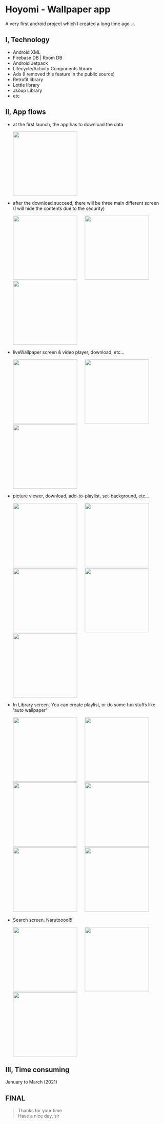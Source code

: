<html>
<head>
<!-- <link rel="stylesheet" href="D:\APP_Kotlin\PROJECT\Hoyomi_apk\colove\customizer.css"> -->
<style>
    .horizontal-list > li {
        display: inline-block;
        /* You can also add some margins here to make it look prettier */
        margin-right: 20px;
        zoom: 1;
        *display: inline;
        /* this fix is needed for IE7- */
    }
</style>
</head>
<body>

# Hoyomi - Wallpaper app

A very first android project which I created a long time ago .-.

## I, Technology

- Android XML
- Firebase DB | Room DB
- Android Jetpack
- Lifecycle/Activity Components library
- Ads (I removed this feature in the public source)
- Retrofit library
- Lottie library
- Jsoup Library
- etc

## II, App flows

- at the first launch, the app has to download the data
<ul class="horizontal-list">
    <li>
        <img src="https://scontent.fsgn2-4.fna.fbcdn.net/v/t1.15752-9/s1080x2048/264137864_236046915312966_1062829981643714240_n.png?_nc_cat=109&ccb=1-5&_nc_sid=ae9488&_nc_ohc=FgAf3_XskN0AX86tsoU&tn=f7c2URYlgnWy24yO&_nc_ht=scontent.fsgn2-4.fna&oh=c73d4ed5f1fe19b5cc01ac8d2e7637a7&oe=61DC54AF" width=200>
    </li>
</ul>

- after the download succeed, there will be three main different screen</br>(I will hide the contents due to the security)

<ul class="horizontal-list">
    <li>
        <img src="https://scontent.fsgn2-6.fna.fbcdn.net/v/t1.15752-9/s1080x2048/265281562_439133511186538_3184036998825086322_n.jpg?_nc_cat=110&ccb=1-5&_nc_sid=ae9488&_nc_ohc=uXVmY3NocRAAX9H-xqc&_nc_ht=scontent.fsgn2-6.fna&oh=89c08cb87bee6d4043f2e0b8e7131775&oe=61DCFA34" width=200>
    </li>
    <li>
        <img src="https://scontent.fsgn2-5.fna.fbcdn.net/v/t1.15752-9/s1080x2048/264193429_306659577949313_3193327644142937872_n.png?_nc_cat=102&ccb=1-5&_nc_sid=ae9488&_nc_ohc=zoJV0hca60gAX-CI0Ia&_nc_ht=scontent.fsgn2-5.fna&oh=03_AVLsAy4jr5GKHrO5nLTaGKU5n6SBOP2Tog3ZQlo9dR9oGg&oe=61DCFFE2" width=200>
    </li>
    <li>
        <img src="https://scontent.fsgn2-3.fna.fbcdn.net/v/t1.15752-9/s1080x2048/266501209_1430304940698804_7487226572326499040_n.png?_nc_cat=108&ccb=1-5&_nc_sid=ae9488&_nc_ohc=JbmTH6zMI1sAX_61Nfw&_nc_ht=scontent.fsgn2-3.fna&oh=03_AVK02gcJyLoPFidnAlbseKfJB97c9WOp17mkQ-e9U9hzeQ&oe=61DE5BAE" width=200>
    </li>
</ul>

- liveWallpaper screen & video player, download, etc...
<ul class="horizontal-list">
    <li>
        <img src="https://scontent.fsgn2-2.fna.fbcdn.net/v/t1.15752-9/s1080x2048/266389618_440849910748775_3247622208506823447_n.png?_nc_cat=103&ccb=1-5&_nc_sid=ae9488&_nc_ohc=PbCZg0AFLb8AX_IDn6X&_nc_ht=scontent.fsgn2-2.fna&oh=e0951f4c012c2ff6b56a04b23762d61c&oe=61DE0F26" width=200>
    </li>
    <li>
        <img src="https://scontent.fsgn2-4.fna.fbcdn.net/v/t1.15752-9/263785871_474460384098864_3958712764815805598_n.jpg?_nc_cat=101&ccb=1-5&_nc_sid=ae9488&_nc_ohc=ulaqqmcKLecAX9-KQhR&_nc_ht=scontent.fsgn2-4.fna&oh=ad00595928541818cd93ceb18ba7549e&oe=61DBA077" width=200>
    </li>
    <li>
        <img src="https://scontent.fsgn2-1.fna.fbcdn.net/v/t1.15752-9/265347489_631096187931643_7781811849637412374_n.jpg?_nc_cat=105&ccb=1-5&_nc_sid=ae9488&_nc_ohc=51o9MmfjDewAX89s1p7&tn=f7c2URYlgnWy24yO&_nc_ht=scontent.fsgn2-1.fna&oh=03_AVL1wq9H8IwwSFnpYdbLr7F60fZzGCDjovCYom5g7qvGUw&oe=61DD883E" width=200>
    </li>

</ul>

- picture viewer, download, add-to-playlist, set-background, etc...
<ul class="horizontal-list">
    <li>
        <img src="https://scontent.fsgn2-6.fna.fbcdn.net/v/t1.15752-9/s1080x2048/264012827_980271755889995_1073841951010239682_n.png?_nc_cat=100&ccb=1-5&_nc_sid=ae9488&_nc_ohc=DilY-H8rXgEAX9Q5UJH&_nc_ht=scontent.fsgn2-6.fna&oh=d746577518f057cabf7435e40d7ac7a1&oe=61DE9E31" width=200>
    </li>
    <li>
        <img src="https://scontent.fsgn2-2.fna.fbcdn.net/v/t1.15752-9/s1080x2048/262892374_981586245772118_7234098921122973920_n.png?_nc_cat=103&ccb=1-5&_nc_sid=ae9488&_nc_ohc=gKqGJV-i-xMAX-y14mn&_nc_ht=scontent.fsgn2-2.fna&oh=03_AVJxtLQSyGvrqHWcNLBmdmb130KwxLQbohm78tmwd5z3CA&oe=61DB1C0F" width=200>
    </li>
    <li>
        <img src="https://scontent.fsgn2-5.fna.fbcdn.net/v/t1.15752-9/s1080x2048/266023827_1954200691427019_6614095882138590442_n.png?_nc_cat=104&ccb=1-5&_nc_sid=ae9488&_nc_ohc=t93hqlsDMp0AX8BMd3q&_nc_oc=AQk-UgwV6YRtErbt3g7XO3vKuSOwz-cM1CNsMmba2sqs3ninnKrnm6TRejPxPviDi1Q&tn=f7c2URYlgnWy24yO&_nc_ht=scontent.fsgn2-5.fna&oh=8fa94dbb724da49907a0d2a55a1639bf&oe=61DE6D53" width=200>
    </li>
    <li>
        <img src="https://scontent.fsgn2-6.fna.fbcdn.net/v/t1.15752-9/s1080x2048/263715682_442897053959734_3467189788392619756_n.png?_nc_cat=111&ccb=1-5&_nc_sid=ae9488&_nc_ohc=hNgZyD4I8WcAX_hwPV5&_nc_ht=scontent.fsgn2-6.fna&oh=c430db2070a2861b55544b390c359cd0&oe=61DD3402" width=200>
    </li>
    <li>
        <img src="https://scontent.fsgn2-2.fna.fbcdn.net/v/t1.15752-9/s1080x2048/261773263_632205387823671_1242069410168845698_n.png?_nc_cat=103&ccb=1-5&_nc_sid=ae9488&_nc_ohc=5D_GVlh3p3EAX8OaWyR&_nc_ht=scontent.fsgn2-2.fna&oh=4541ef2cce88bed30d9b6d6caa08faef&oe=61DBD478" width=200>
    </li>

</ul>

- In Library screen. You can create playlist, or do some fun stuffs like 'auto wallpaper'
<ul class="horizontal-list">
    <li>
        <img src="https://scontent.fsgn2-3.fna.fbcdn.net/v/t1.15752-9/s1080x2048/262773759_230802869195952_5741077344950197161_n.jpg?_nc_cat=108&ccb=1-5&_nc_sid=ae9488&_nc_ohc=aV00Fjs4AGEAX9Ncg1S&tn=f7c2URYlgnWy24yO&_nc_ht=scontent.fsgn2-3.fna&oh=7b72c57f97c79fab2a4e42e9a66b9240&oe=61B8AE8A" width=200>
    </li>
    <li>
        <img src="https://scontent.fsgn2-3.fna.fbcdn.net/v/t1.15752-9/s1080x2048/262179908_1068279630615077_6288881759999151992_n.jpg?_nc_cat=106&ccb=1-5&_nc_sid=ae9488&_nc_ohc=0bkB2TELZj4AX8T2TEh&_nc_ht=scontent.fsgn2-3.fna&oh=03_AVLErTOutZiCiM1c4XTMhCnKBsgw3d3aSR9QRa4tvpda_A&oe=61B87254" width=200>
    </li>
    <li>
        <img src="https://scontent.fsgn2-5.fna.fbcdn.net/v/t1.15752-9/s1080x2048/264193429_306659577949313_3193327644142937872_n.png?_nc_cat=102&ccb=1-5&_nc_sid=ae9488&_nc_ohc=zoJV0hca60gAX-CI0Ia&_nc_ht=scontent.fsgn2-5.fna&oh=03_AVJzMWyc1WpH9YGwGPlbYPX9w3mRtz4ALvAumLsJz0ayOQ&oe=61B88662" width=200>
    </li>
    <li>
        <img src="https://scontent.fsgn2-6.fna.fbcdn.net/v/t1.15752-9/s1080x2048/261920261_445017483855067_6962569256075757911_n.png?_nc_cat=110&ccb=1-5&_nc_sid=ae9488&_nc_ohc=jxoyk7Kb5ZsAX-3RVNO&_nc_ht=scontent.fsgn2-6.fna&oh=03_AVJeyouBQLsbn2oZtyQmmhmcDCOUSP9pDB740omJMlCdkQ&oe=61DE27E3" width=200>
    </li>
    <li>
        <img src="https://scontent.fsgn2-4.fna.fbcdn.net/v/t1.15752-9/s1080x2048/262793608_1121015641971460_3990174310090906723_n.png?_nc_cat=109&ccb=1-5&_nc_sid=ae9488&_nc_ohc=U2Pj2s04G3EAX-fWE1y&tn=f7c2URYlgnWy24yO&_nc_ht=scontent.fsgn2-4.fna&oh=6d19859557040bdf6c656e2d8d450a2f&oe=61DD4115" width=200>
    </li>
    <li>
        <img src="https://scontent.fsgn2-2.fna.fbcdn.net/v/t1.15752-9/s1080x2048/261773263_632205387823671_1242069410168845698_n.png?_nc_cat=103&ccb=1-5&_nc_sid=ae9488&_nc_ohc=5D_GVlh3p3EAX8OaWyR&_nc_ht=scontent.fsgn2-2.fna&oh=4541ef2cce88bed30d9b6d6caa08faef&oe=61DBD478" width=200>
    </li>
</ul>

- Search screen. Narutoooo!!!
<ul class="horizontal-list">
    <li>
        <img src="https://scontent.fsgn2-6.fna.fbcdn.net/v/t1.15752-9/s1080x2048/262555853_1186610505076617_7140971628507696727_n.png?_nc_cat=100&ccb=1-5&_nc_sid=ae9488&_nc_ohc=hkxxV6kW7dgAX8gY92G&_nc_ht=scontent.fsgn2-6.fna&oh=03_AVKbqi1T3TtHr2R7ik3v3j3C_tehMZOC3VBOm_AOu41oxg&oe=61B89CC1" width=200>
    </li>
    <li>
        <img src="https://scontent.fsgn2-4.fna.fbcdn.net/v/t1.15752-9/s1080x2048/262402985_2862301854060434_2924226648607019691_n.png?_nc_cat=109&ccb=1-5&_nc_sid=ae9488&_nc_ohc=1OGjWdEtDs0AX-XpQLn&tn=f7c2URYlgnWy24yO&_nc_ht=scontent.fsgn2-4.fna&oh=03_AVKvBGWZrtUK-OZIixUcgMIPVsMeVt2Vhz2vXWi8OWkczg&oe=61B88A92" width=200>
    </li>
    <li>
        <img src="https://scontent.fsgn2-1.fna.fbcdn.net/v/t1.15752-9/s1080x2048/263296830_274568798042432_8489715315703460357_n.png?_nc_cat=105&ccb=1-5&_nc_sid=ae9488&_nc_ohc=IPVfvt15TO0AX8unw43&_nc_ht=scontent.fsgn2-1.fna&oh=c64a082dbdde4ab766899f0e05420487&oe=61B8733A" width=200>
    </li>

</ul>

## III, Time consuming

January to March (2021)

## FINAL

> Thanks for your time </br>
> Have a nice day, sir

</body>
</html>
